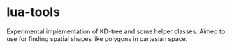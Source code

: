 # lua-tools

Experimental implementation of KD-tree and some helper classes. 
Aimed to use for finding spatial shapes like polygons in cartesian space.
